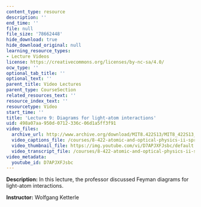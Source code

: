 ```yaml
---
content_type: resource
description: ''
end_time: ''
file: null
file_size: '78662448'
hide_download: true
hide_download_original: null
learning_resource_types:
- Lecture Videos
license: https://creativecommons.org/licenses/by-nc-sa/4.0/
ocw_type: ''
optional_tab_title: ''
optional_text: ''
parent_title: Video Lectures
parent_type: CourseSection
related_resources_text: ''
resource_index_text: ''
resourcetype: Video
start_time: ''
title: 'Lecture 9: Diagrams for light-atom interactions'
uid: 498a07aa-950d-0712-336c-06d1a5ff3f91
video_files:
  archive_url: http://www.archive.org/download/MIT8.422S13/MIT8_422S13_lec09_300k.mp4
  video_captions_file: /courses/8-422-atomic-and-optical-physics-ii-spring-2013/e22e0cfc93015a78b2772607f4492c19_D7APJXFJsbc.vtt
  video_thumbnail_file: https://img.youtube.com/vi/D7APJXFJsbc/default.jpg
  video_transcript_file: /courses/8-422-atomic-and-optical-physics-ii-spring-2013/fd692fd6ecf7faf4eeb992d655548bac_D7APJXFJsbc.pdf
video_metadata:
  youtube_id: D7APJXFJsbc
---
```


**Description:** In this lecture, the professor discussed Feyman diagrams for light-atom interactions.

**Instructor:** Wolfgang Ketterle

